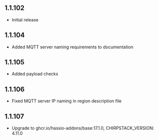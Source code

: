 <!-- https://developers.home-assistant.io/docs/add-ons/presentation#keeping-a-changelog -->

## 1.1.102

- Initial release

## 1.1.104

- Added MQTT server naming requirements to documentation

## 1.1.105

- Added payload checks

## 1.1.106

- Fixed MQTT server IP naming in region description file

## 1.1.107

- Upgrade to ghcr.io/hassio-addons/base:17.1.0, CHIRPSTACK_VERSION: 4.11.0
